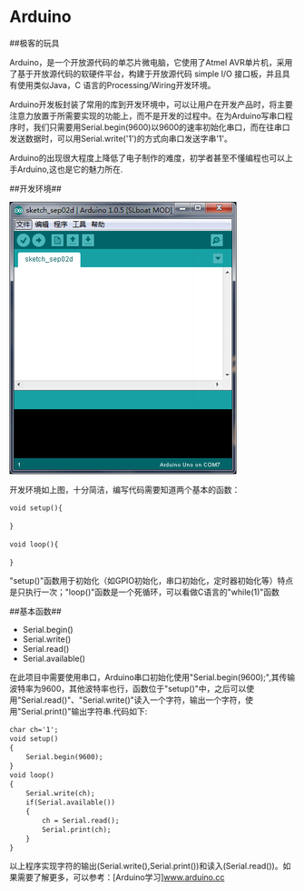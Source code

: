 # Arduino

##极客的玩具

Arduino，是一个开放源代码的单芯片微电脑，它使用了Atmel AVR单片机，采用了基于开放源代码的软硬件平台，构建于开放源代码 simple I/O 接口板，并且具有使用类似Java，C 语言的Processing/Wiring开发环境。

Arduino开发板封装了常用的库到开发环境中，可以让用户在开发产品时，将主要注意力放置于所需要实现的功能上，而不是开发的过程中。在为Arduino写串口程序时，我们只需要用Serial.begin(9600)以9600的速率初始化串口，而在往串口发送数据时，可以用Serial.write('1')的方式向串口发送字串'1'。

Arduino的出现很大程度上降低了电子制作的难度，初学者甚至不懂编程也可以上手Arduino,这也是它的魅力所在.

##开发环境##

![Arduino](./images/arduino.png)

开发环境如上图，十分简洁，编写代码需要知道两个基本的函数：

    void setup(){
    
    }
    
    void loop(){
    
    }
    
"setup()"函数用于初始化（如GPIO初始化，串口初始化，定时器初始化等）特点是只执行一次；"loop()"函数是一个死循环，可以看做C语言的"while(1)"函数

##基本函数##
+ Serial.begin()
+ Serial.write()
+ Serial.read()
+ Serial.available()

在此项目中需要使用串口，Arduino串口初始化使用"Serial.begin(9600);",其传输波特率为9600，其他波特率也行，函数位于"setup()"中，之后可以使用"Serial.read()"、"Serial.write()"读入一个字符，输出一个字符，使用"Serial.print()"输出字符串.代码如下:

    char ch='1';
    void setup()
    {
        Serial.begin(9600);
    }
    void loop()
    {
        Serial.write(ch);
        if(Serial.available())    
        {
            ch = Serial.read();
            Serial.print(ch);
        }
    }
    
以上程序实现字符的输出(Serial.write(),Serial.print())和读入(Serial.read())。如果需要了解更多，可以参考：[Arduino学习]www.arduino.cc
